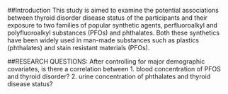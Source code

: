 ##Introduction
This study is aimed to examine the potential associations between thyroid disorder disease status of the participants and their exposure to two families of popular synthetic agents, perfluoroalkyl and polyfluoroalkyl substances (PFOs) and phthalates. Both these synthetics have been widely used in man-made substances such as plastics (phthalates) and stain resistant materials (PFOs). 

##RESEARCH QUESTIONS:
After controlling for major demographic covariates, is there a correlation between 1. blood concentration of PFOS and thyroid disorder? 2. urine concentration of phthalates and thyroid disease status?
